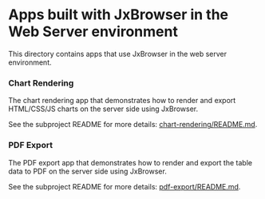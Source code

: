 # Apps built with JxBrowser in the Web Server environment

This directory contains apps that use JxBrowser in the web server environment.

### Chart Rendering

The chart rendering app that demonstrates how to render and export HTML/CSS/JS 
charts on the server side using JxBrowser.

See the subproject README for more details: [chart-rendering/README.md](chart-rendering/README.md).

### PDF Export

The PDF export app that demonstrates how to render and export the table data to PDF
on the server side using JxBrowser.

See the subproject README for more details: [pdf-export/README.md](pdf-export/README.md).
